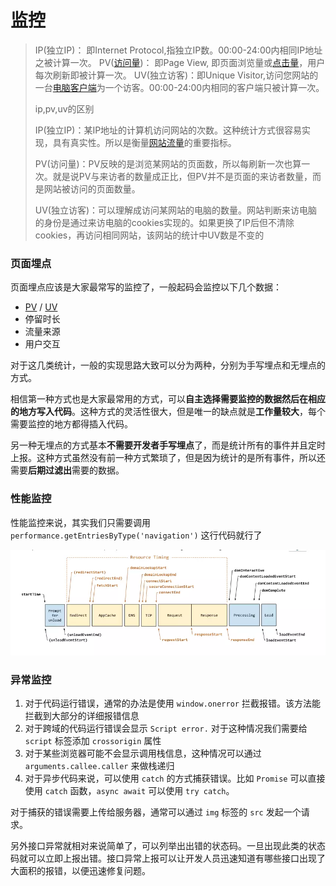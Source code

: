 # 监控

> IP(独立IP)： 即Internet Protocol,指独立IP数。00:00-24:00内相同IP地址之被计算一次。
> PV([访问量](https://www.baidu.com/s?wd=访问量&tn=SE_PcZhidaonwhc_ngpagmjz&rsv_dl=gh_pc_zhidao))： 即Page View, 即页面浏览量或[点击量](https://www.baidu.com/s?wd=点击量&tn=SE_PcZhidaonwhc_ngpagmjz&rsv_dl=gh_pc_zhidao)，用户每次刷新即被计算一次。
> UV(独立访客)：即Unique Visitor,访问您网站的一台[电脑客户端](https://www.baidu.com/s?wd=电脑客户端&tn=SE_PcZhidaonwhc_ngpagmjz&rsv_dl=gh_pc_zhidao)为一个访客。00:00-24:00内相同的客户端只被计算一次。
>
> ip,pv,uv的区别
>
> IP(独立IP)：某IP地址的计算机访问网站的次数。这种统计方式很容易实现，具有真实性。所以是衡量[网站流量](https://www.baidu.com/s?wd=网站流量&tn=SE_PcZhidaonwhc_ngpagmjz&rsv_dl=gh_pc_zhidao)的重要指标。
>
> PV(访问量)：PV反映的是浏览某网站的页面数，所以每刷新一次也算一次。就是说PV与来访者的数量成正比，但PV并不是页面的来访者数量，而是网站被访问的页面数量。
>
> UV(独立访客)：可以理解成访问某网站的电脑的数量。网站判断来访电脑的身份是通过来访电脑的cookies实现的。如果更换了IP后但不清除cookies，再访问相同网站，该网站的统计中UV数是不变的  

### 页面埋点

页面埋点应该是大家最常写的监控了，一般起码会监控以下几个数据：

- [PV](https://baike.baidu.com/item/pv/402) / [UV](https://baike.baidu.com/item/%E7%8B%AC%E7%AB%8B%E8%AE%BF%E5%AE%A2/523828?fromtitle=UV&fromid=59745)
- 停留时长
- 流量来源
- 用户交互

对于这几类统计，一般的实现思路大致可以分为两种，分别为手写埋点和无埋点的方式。

相信第一种方式也是大家最常用的方式，可以**自主选择需要监控的数据然后在相应的地方写入代码**。这种方式的灵活性很大，但是唯一的缺点就是**工作量较大**，每个需要监控的地方都得插入代码。

另一种无埋点的方式基本**不需要开发者手写埋点**了，而是统计所有的事件并且定时上报。这种方式虽然没有前一种方式繁琐了，但是因为统计的是所有事件，所以还需要**后期过滤出**需要的数据。

### 性能监控

性能监控来说，其实我们只需要调用 `performance.getEntriesByType('navigation')` 这行代码就行了

![img](168c82e5cc721387)

### 异常监控

1. 对于代码运行错误，通常的办法是使用 `window.onerror` 拦截报错。该方法能拦截到大部分的详细报错信息
2. 对于跨域的代码运行错误会显示 `Script error.` 对于这种情况我们需要给 `script` 标签添加 `crossorigin` 属性
3. 对于某些浏览器可能不会显示调用栈信息，这种情况可以通过 `arguments.callee.caller` 来做栈递归
4. 对于异步代码来说，可以使用 `catch` 的方式捕获错误。比如 `Promise` 可以直接使用 `catch` 函数，`async await` 可以使用 `try catch`。

对于捕获的错误需要上传给服务器，通常可以通过 `img` 标签的 `src` 发起一个请求。

另外接口异常就相对来说简单了，可以列举出出错的状态码。一旦出现此类的状态码就可以立即上报出错。接口异常上报可以让开发人员迅速知道有哪些接口出现了大面积的报错，以便迅速修复问题。